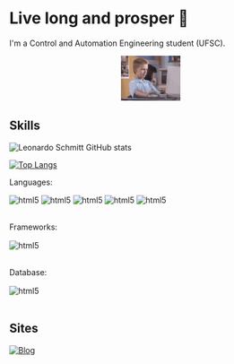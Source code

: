 # Live long and prosper 🖖

I'm a Control and Automation Engineering student (UFSC).

<div align="center">
<img  src="https://github.com/spttleonardo/spttleonardo/blob/main/joia.gif" widht="80" height="80">
</div>

## Skills
![Leonardo Schmitt GitHub stats](https://github-readme-stats.vercel.app/api?username=spttleonardo&show_icons=true&theme=tokyonight)

[![Top Langs](https://github-readme-stats.vercel.app/api/top-langs/?username=spttleonardo&layout=donut&theme=tokyonight)](https://github.com/anuraghazra/github-readme-stats)

Languages:

<div style="display: inline_block">
    <img align="center" alt="html5" src="https://cdn.jsdelivr.net/gh/devicons/devicon@latest/icons/python/python-original.svg" width="40" height="40" />
    <img align="center" alt="html5" src="https://cdn.jsdelivr.net/gh/devicons/devicon@latest/icons/c/c-original.svg" width="40" height="40"/>
    <img align="center" alt="html5" src="https://www.r-project.org/logo/Rlogo.png"width="40" height="40" />
    <img align="center" alt="html5" src="https://cdn.jsdelivr.net/gh/devicons/devicon@latest/icons/matlab/matlab-original.svg"width="40" height="40" />
    <img align="center" alt="html5" src="https://img.shields.io/badge/Shell_Script-121011?style=for-the-badge&logo=gnu-bash&logoColor=white"/>
</div><br>

Frameworks: 

<div style="display: inline_block">
    <img align="center" alt="html5" src="https://cdn.jsdelivr.net/gh/devicons/devicon@latest/icons/linux/linux-original.svg" width="40" height="40" />
   
</div><br>

Database: 

<div style="display: inline_block">
    <img align="center" alt="html5" src="https://img.shields.io/badge/MySQL-005C84?style=for-the-badge&logo=mysql&logoColor=white"/>
   
</div><br>

## Sites

[![Blog](    https://img.shields.io/badge/LinkedIn-0077B5?style=for-the-badge&logo=linkedin&logoColor=white)](https://linkedin.com/in/leonardo-schmitt-controle-automacao)
